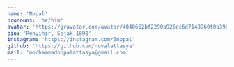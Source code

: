 ```yaml
---
name: 'Nopal'
pronouns: 'he/him'
avatar: 'https://gravatar.com/avatar/4840662bf2290a926ec6d7148960f0a396c5a668341dfdbe34f9f30b62cdb6af.webp?size=256'
bio: 'Penyihir, Sejak 1890'
instagram: 'https://instagram.com/5nopal'
github: 'https://github.com/novalattasya'
mail: 'mochammadnopalattasya@gmail.com'
---
```

